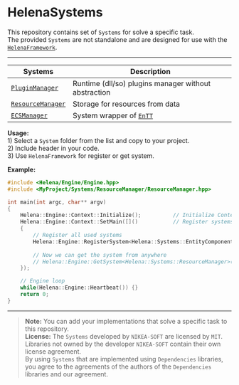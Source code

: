 # HelenaSystems  
This repository contains set of `Systems` for solve a specific task.  
The provided `Systems` are not standalone and are designed for use with the [`HelenaFramework`](https://github.com/NIKEA-SOFT/HelenaFramework).  
  
---  
|    Systems    |            Description         |  
| ------------- | ------------------------------ |  
|  [`PluginManager`](https://github.com/NIKEA-SOFT/HelenaSystems/tree/main/PluginManager) | Runtime (dll/so) plugins manager without abstraction |  
|  [`ResourceManager`](https://github.com/NIKEA-SOFT/HelenaSystems/tree/main/ResourceManager) | Storage for resources from data |  
|  [`ECSManager`](https://github.com/NIKEA-SOFT/HelenaSystems/tree/main/ECSManager) | System wrapper of [`EnTT`](https://github.com/skypjack/entt) |  
  
**Usage:**  
1\) Select a `System` folder from the list and copy to your project.  
2\) Include header in your code.  
3\) Use `HelenaFramework` for register or get system.  
  
**Example:**  
```C++ 
#include <Helena/Engine/Engine.hpp>
#include <MyProject/Systems/ResourceManager/ResourceManager.hpp>

int main(int argc, char** argv)
{
    Helena::Engine::Context::Initialize();			// Initialize Context (Context used in Engine)
    Helena::Engine::Context::SetMain([]()			// Register systems happen in this callback
    {
        // Register all used systems
        Helena::Engine::RegisterSystem<Helena::Systems::EntityComponent>();
        
        // Now we can get the system from anywhere
        // Helena::Engine::GetSystem<Helena::Systems::ResourceManager>();
    });

    // Engine loop
    while(Helena::Engine::Heartbeat()) {}
    return 0;
}
```  
  
---  
> **Note:** You can add your implementations that solve a specific task to this repository.  
> **License:** The `Systems` developed by `NIKEA-SOFT` are licensed by `MIT`.  
> Libraries not owned by the developer `NIKEA-SOFT` contain their own license agreement.  
> By using `Systems` that are implemented using `Dependencies` libraries,  
> you agree to the agreements of the authors of the `Dependencies` libraries and our agreement.  